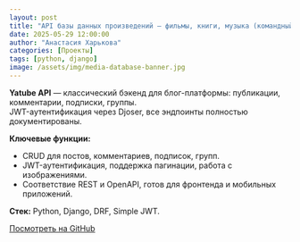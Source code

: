 ```yaml
---
layout: post
title: "API базы данных произведений — фильмы, книги, музыка (командный проект)"
date: 2025-05-29 12:00:00
author: "Анастасия Харькова"
categories: [Проекты]
tags: [python, django]
image: /assets/img/media-database-banner.jpg
---
```


**Yatube API** — классический бэкенд для блог-платформы: публикации, комментарии, подписки, группы.  
JWT-аутентификация через Djoser, все эндпоинты полностью документированы.

**Ключевые функции:**
- CRUD для постов, комментариев, подписок, групп.
- JWT-аутентификация, поддержка пагинации, работа с изображениями.
- Соответствие REST и OpenAPI, готов для фронтенда и мобильных приложений.

**Стек:** Python, Django, DRF, Simple JWT.


[Посмотреть на GitHub](https://github.com/AVKharkova/api_yamdb)
